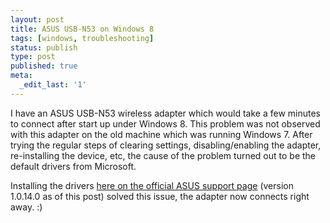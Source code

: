 ```yaml
---
layout: post
title: ASUS USB-N53 on Windows 8
tags: [windows, troubleshooting]
status: publish
type: post
published: true
meta:
  _edit_last: '1'
---
```

I have an ASUS USB-N53 wireless adapter which would take a few minutes to connect after start up under Windows 8.  This problem was not observed with this adapter on the old machine which was running Windows 7.  After trying the regular steps of clearing settings, disabling/enabling the adapter, re-installing the device, etc, the cause of the problem turned out to be the default drivers from Microsoft.

Installing the drivers [here on the official ASUS support page](https://www.asus.com/Networking/USBN53/#support_Download) (version 1.0.14.0 as of this post) solved this issue, the adapter now connects right away. :)
